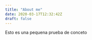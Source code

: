 ```yaml
---
title: "About me"
date: 2020-03-17T12:32:42Z
draft: false
---
```


Esto es una pequena prueba de conceto
